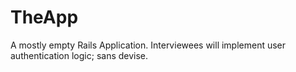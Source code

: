 TheApp
===========

A mostly empty Rails Application. Interviewees will implement user authentication logic; sans devise.